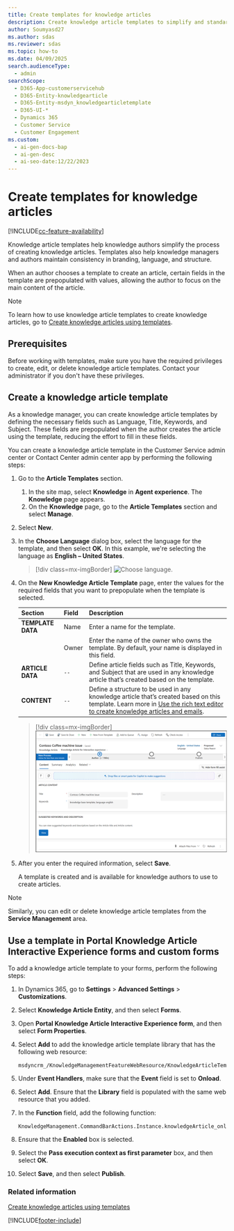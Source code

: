 ```yaml
---
title: Create templates for knowledge articles
description: Create knowledge article templates to simplify and standardize content creation, ensuring consistency in branding, language, and structure.
author: Soumyasd27
ms.author: sdas
ms.reviewer: sdas
ms.topic: how-to
ms.date: 04/09/2025
search.audienceType:
  - admin
searchScope:
  - D365-App-customerservicehub
  - D365-Entity-knowledgearticle
  - D365-Entity-msdyn_knowledgearticletemplate
  - D365-UI-*
  - Dynamics 365
  - Customer Service
  - Customer Engagement
ms.custom:
  - ai-gen-docs-bap
  - ai-gen-desc
  - ai-seo-date:12/22/2023
---
```


# Create templates for knowledge articles

[!INCLUDE[cc-feature-availability](../../includes/cc-feature-availability.md)]

Knowledge article templates help knowledge authors simplify the process of creating knowledge articles. Templates also help knowledge managers and authors maintain consistency in branding, language, and structure.

When an author chooses a template to create an article, certain fields in the template are prepopulated with values, allowing the author to focus on the main content of the article.

> [!NOTE]
> To learn how to use knowledge article templates to create knowledge articles, go to [Create knowledge articles using templates](customer-service-hub-user-guide-knowledge-article.md#create-knowledge-articles-using-templates).

## Prerequisites

Before working with templates, make sure you have the required privileges to create, edit, or delete knowledge article templates. Contact your administrator if you don't have these privileges.

## Create a knowledge article template

As a knowledge manager, you can create knowledge article templates by defining the necessary fields such as Language, Title, Keywords, and Subject. These fields are prepopulated when the author creates the article using the template, reducing the effort to fill in these fields.

You can create a knowledge article template in the Customer Service admin center or Contact Center admin center app by performing the following steps:

1. Go to the **Article Templates** section.

      1. In the site map, select **Knowledge** in **Agent experience**. The **Knowledge** page appears.
      1. On the **Knowledge** page, go to the **Article Templates** section and select **Manage**.

1. Select **New**.

1. In the **Choose Language** dialog box, select the language for the template, and then select **OK**. In this example, we're selecting the language as **English – United States**.

    > [!div class=mx-imgBorder]
    > ![Choose language.](../media/ka-choose-language.png "Choose language")
 
1. On the **New Knowledge Article Template** page, enter the values for the required fields that you want to prepopulate when the template is selected.

    |Section|Field|Description|
    |-------|-----|-----------|
    | **TEMPLATE DATA** | Name | Enter a name for the template. |
    || Owner | Enter the name of the owner who owns the template. By default, your name is displayed in this field. | 
    | **ARTICLE DATA** | `--` | Define article fields such as Title, Keywords, and Subject that are used in any knowledge article that’s created based on the template. |
    | **CONTENT** | `--` | Define a structure to be used in any knowledge article that’s created based on this template. Learn more in [Use the rich text editor to create knowledge articles and emails](customer-service-hub-user-guide-knowledge-article.md#use-the-rich-text-editor-to-create-knowledge-articles-and-emails). |

    > [!div class=mx-imgBorder]
    > ![Enter the values in new knowledge article template.](../media/ka-new-template-page.png "Enter the values in new knowledge article template")

1. After you enter the required information, select **Save**.

    A template is created and is available for knowledge authors to use to create articles.

> [!NOTE]
> Similarly, you can edit or delete knowledge article templates from the **Service Management** area.

## Use a template in Portal Knowledge Article Interactive Experience forms and custom forms

To add a knowledge article template to your forms, perform the following steps:

1. In Dynamics 365, go to **Settings** > **Advanced Settings** > **Customizations**.

2. Select **Knowledge Article Entity**, and then select **Forms**.

3. Open **Portal Knowledge Article Interactive Experience form**, and then select **Form Properties**.

4. Select **Add** to add the knowledge article template library that has the following web resource:

    ```
    msdyncrm_/KnowledgeManagementFeatureWebResource/KnowledgeArticleTemplate/KnowledgeArticleTemplateMainSystemLibrary.js
    ```

5. Under **Event Handlers**, make sure that the **Event** field is set to **Onload**.

6. Select **Add**. Ensure that the **Library** field is populated with the same web resource that you added.

7. In the **Function** field, add the following function:

    ```
    KnowledgeManagement.CommandBarActions.Instance.knowledgeArticle_onload
    ```

8. Ensure that the **Enabled** box is selected.

9. Select the **Pass execution context as first parameter** box, and then select **OK**.

10. Select **Save**, and then select **Publish**.

### Related information

[Create knowledge articles using templates](customer-service-hub-user-guide-knowledge-article.md#create-knowledge-articles-using-templates)


[!INCLUDE[footer-include](../../includes/footer-banner.md)]
